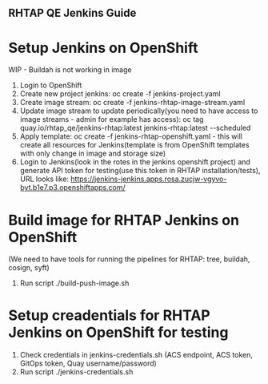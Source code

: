 RHTAP QE Jenkins Guide
------------------------------------------------------------

# Setup Jenkins on OpenShift 
WIP - Buildah is not working in image

1. Login to OpenShift
2. Create new project jenkins: oc create -f jenkins-project.yaml
3. Create image stream: oc create -f jenkins-rhtap-image-stream.yaml
4. Update image stream to update periodically(you need to have access to image streams - admin for example has access): oc tag quay.io/rhtap_qe/jenkins-rhtap:latest jenkins-rhtap:latest --scheduled
5. Apply template: oc create -f jenkins-rhtap-openshift.yaml - this will create all resources for Jenkins(template is from OpenShift templates with only change in image and storage size)
5. Login to Jenkins(look in the rotes in the jenkins openshift project) and generate API token for testing(use this token in RHTAP installation/tests), URL looks like: https://jenkins-jenkins.apps.rosa.zucjw-vgyvo-byt.b1e7.p3.openshiftapps.com/

# Build image for RHTAP Jenkins on OpenShift
(We need to have tools for running the pipelines for RHTAP: tree, buildah, cosign, syft)

1. Run script ./build-push-image.sh

# Setup creadentials for RHTAP Jenkins on OpenShift for testing

1. Check credentials in jenkins-credentials.sh (ACS endpoint, ACS token, GitOps token, Quay username/password)
2. Run script ./jenkins-credentials.sh